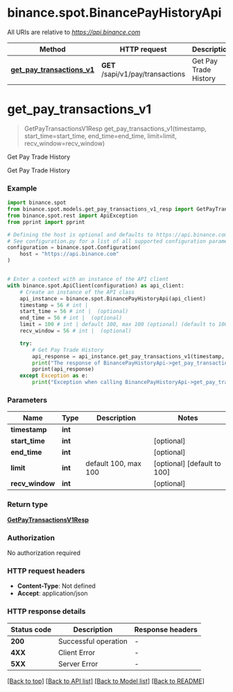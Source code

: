 # binance.spot.BinancePayHistoryApi

All URIs are relative to *https://api.binance.com*

Method | HTTP request | Description
------------- | ------------- | -------------
[**get_pay_transactions_v1**](BinancePayHistoryApi.md#get_pay_transactions_v1) | **GET** /sapi/v1/pay/transactions | Get Pay Trade History


# **get_pay_transactions_v1**
> GetPayTransactionsV1Resp get_pay_transactions_v1(timestamp, start_time=start_time, end_time=end_time, limit=limit, recv_window=recv_window)

Get Pay Trade History

Get Pay Trade History

### Example


```python
import binance.spot
from binance.spot.models.get_pay_transactions_v1_resp import GetPayTransactionsV1Resp
from binance.spot.rest import ApiException
from pprint import pprint

# Defining the host is optional and defaults to https://api.binance.com
# See configuration.py for a list of all supported configuration parameters.
configuration = binance.spot.Configuration(
    host = "https://api.binance.com"
)


# Enter a context with an instance of the API client
with binance.spot.ApiClient(configuration) as api_client:
    # Create an instance of the API class
    api_instance = binance.spot.BinancePayHistoryApi(api_client)
    timestamp = 56 # int | 
    start_time = 56 # int |  (optional)
    end_time = 56 # int |  (optional)
    limit = 100 # int | default 100, max 100 (optional) (default to 100)
    recv_window = 56 # int |  (optional)

    try:
        # Get Pay Trade History
        api_response = api_instance.get_pay_transactions_v1(timestamp, start_time=start_time, end_time=end_time, limit=limit, recv_window=recv_window)
        print("The response of BinancePayHistoryApi->get_pay_transactions_v1:\n")
        pprint(api_response)
    except Exception as e:
        print("Exception when calling BinancePayHistoryApi->get_pay_transactions_v1: %s\n" % e)
```



### Parameters


Name | Type | Description  | Notes
------------- | ------------- | ------------- | -------------
 **timestamp** | **int**|  | 
 **start_time** | **int**|  | [optional] 
 **end_time** | **int**|  | [optional] 
 **limit** | **int**| default 100, max 100 | [optional] [default to 100]
 **recv_window** | **int**|  | [optional] 

### Return type

[**GetPayTransactionsV1Resp**](GetPayTransactionsV1Resp.md)

### Authorization

No authorization required

### HTTP request headers

 - **Content-Type**: Not defined
 - **Accept**: application/json

### HTTP response details

| Status code | Description | Response headers |
|-------------|-------------|------------------|
**200** | Successful operation |  -  |
**4XX** | Client Error |  -  |
**5XX** | Server Error |  -  |

[[Back to top]](#) [[Back to API list]](../README.md#documentation-for-api-endpoints) [[Back to Model list]](../README.md#documentation-for-models) [[Back to README]](../README.md)

